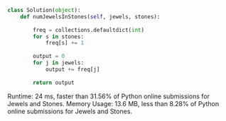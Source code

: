 ```python
class Solution(object):
    def numJewelsInStones(self, jewels, stones):
        
        freq = collections.defaultdict(int)
        for s in stones:
            freq[s] += 1
            
        output = 0
        for j in jewels:
            output += freq[j]
        
        return output
```
Runtime: 24 ms, faster than 31.56% of Python online submissions for Jewels and Stones.
Memory Usage: 13.6 MB, less than 8.28% of Python online submissions for Jewels and Stones.
